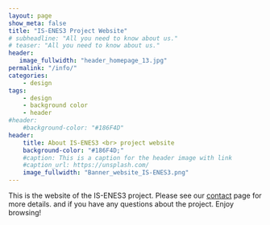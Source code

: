 ```yaml
---
layout: page
show_meta: false
title: "IS-ENES3 Project Website"
# subheadline: "All you need to know about us."
# teaser: "All you need to know about us."
header:
   image_fullwidth: "header_homepage_13.jpg"
permalink: "/info/"
categories:
    - design
tags:
    - design
    - background color
    - header
#header:
    #background-color: "#186F4D"
header:
    title: About IS-ENES3 <br> project website
    background-color: "#186F4D;"
    #caption: This is a caption for the header image with link
    #caption_url: https://unsplash.com/
    image_fullwidth: "Banner_website_IS-ENES3.png"
---
```


This is the website of the IS-ENES3 project. Please see our [contact](https://valeriupredoi.github.io/contact/) page for more details. and if you have any questions about the project. Enjoy browsing!
